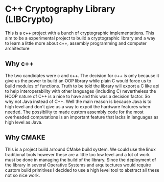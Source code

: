 # C++ Cryptography Library (LIBCrypto)
This is a c++ project with a bunch of cryptographic implementations. This aim to be a experimental project to build a cryptographic
library and a way to learn a little more about c++, assembly programming and computer architecture

## Why c++
The two candidates were c and c++. The decision for c++ is only because it give us the power to build an OOP library while plain C would
force us to build modules of functions. Truth to be told the library will export a C like api to help interoperability with other
languages (including C) nevertheless the HOOP nature of C++ is a nice to have and this was a decision factor. So why not Java instead
of C++. Well the main reason is because Java is to high level and don't give us a way to expoit the hardware features when needed.
The possibility to made custom assembly code for the most overheaded computations is an important feature that lacks in languages as
high level as Java.


## Why CMAKE
This is a project build arround CMake build system. We could use the linux traditional tools however these are a little too low level
and a lot of work must be done in managing the build of the library. Since the deployment of the library in several Operative Systems
and arquitectures would require custom build primitives I decided to use a high level tool to abstract all these not so nice work.
